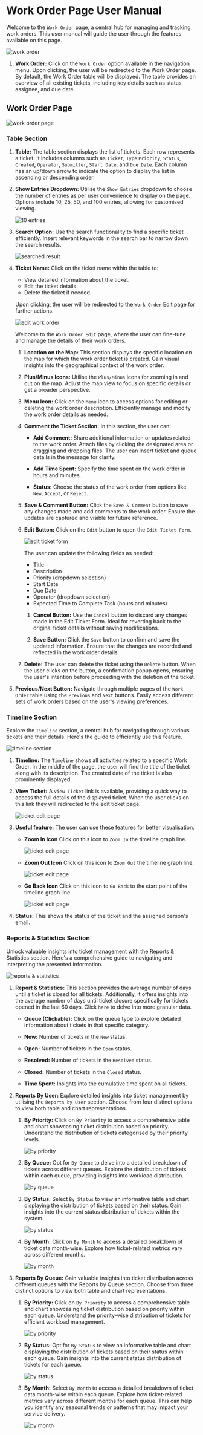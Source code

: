 # Work Order Page User Manual

Welcome to the `Work Order` page, a central hub for managing and tracking work orders. This user manual will guide the user through the features available on this page.

![work order](./img/work-order-1.png)

1. **Work Order:** Click on the `Work Order` option available in the navigation menu. Upon clicking, the user will be redirected to the Work Order page. By default, the Work Order table will be displayed. The table provides an overview of all existing tickets, including key details such as status, assignee, and due date.

## Work Order Page

![work order page](./img/work-order-2.png)

### Table Section

1. **Table:** The table section displays the list of tickets. Each row represents a ticket. It includes columns such as `Ticket`, `Type` `Priority`, `Status`, `Created`, `Operator`, `Submitter`, `Start Date`, and `Due Date`. Each column has an up/down arrow to indicate the option to display the list in ascending or descending order.

2. **Show Entries Dropdown:** Utilise the `Show Entries` dropdown to choose the number of entries as per user convenience to display on the page. Options include 10, 25, 50, and 100 entries, allowing for customised viewing.

    ![10 entries](./img/work-order-3.png)

3. **Search Option:** Use the search functionality to find a specific ticket efficiently. Insert relevant keywords in the search bar to narrow down the search results.

    ![searched result](./img/work-order-4.png)

4. **Ticket Name:** Click on the ticket name within the table to:

    - View detailed information about the ticket.
    - Edit the ticket details.
    - Delete the ticket if needed.

    Upon clicking, the user will be redirected to the `Work Order` Edit page for further actions.

    ![edit work order](./img/work-order-5.png)

    Welcome to the `Work Order Edit` page, where the user can fine-tune and manage the details of their work orders.

    1. **Location on the Map:** This section displays the specific location on the map for which the work order ticket is created. Gain visual insights into the geographical context of the work order.
    2. **Plus/Minus Icons:** Utilise the `Plus/Minus` icons for zooming in and out on the map. Adjust the map view to focus on specific details or get a broader perspective.

    3. **Menu Icon:** Click on the `Menu` icon to access options for editing or deleting the work order description. Efficiently manage and modify the work order details as needed.

    4. **Comment the Ticket Section:** In this section, the user can:

        - **Add Comment:** Share additional information or updates related to the work order. Attach files by clicking the designated area or dragging and dropping files. The user can insert ticket and queue details in the message for clarity.

        - **Add Time Spent:** Specify the time spent on the work order in hours and minutes.

        - **Status:** Choose the status of the work order from options like `New`, `Accept`, or `Reject`.

    5. **Save & Comment Button:** Click the `Save & Comment` button to save any changes made and add comments to the work order. Ensure the updates are captured and visible for future reference.

    6. **Edit Button:** Click on the `Edit` button to open the `Edit Ticket Form`.

        ![edit ticket form](./img/work-order-6.png)
        
        The user can update the following fields as needed:
        - Title
        - Description
        - Priority (dropdown selection)
        - Start Date
        - Due Date
        - Operator (dropdown selection)
        - Expected Time to Complete Task (hours and minutes)

        1. **Cancel Button:** Use the `Cancel` button to discard any changes made in the Edit Ticket Form. Ideal for reverting back to the original ticket details without saving modifications.

        2. **Save Button:** Click the `Save` button to confirm and save the updated information. Ensure that the changes are recorded and reflected in the work order details.

    7. **Delete:** The user can delete the ticket using the `Delete` button. When the user clicks on the button, a confirmation popup opens, ensuring the user's intention before proceeding with the deletion of the ticket.

5. **Previous/Next Button:** Navigate through multiple pages of the `Work Order` table using the `Previous` and `Next` buttons. Easily access different sets of work orders based on the user's viewing preferences.

### Timeline Section

Explore the `Timeline` section, a central hub for navigating through various tickets and their details. Here's the guide to efficiently use this feature.

![timeline section](./img/work-order-8.png)

1. **Timeline:** The `Timeline` shows all activities related to a specific Work Order. In the middle of the page, the user will find the title of the ticket along with its description. The created date of the ticket is also prominently displayed.

2. **View Ticket:** A `View Ticket` link is available, providing a quick way to access the full details of the displayed ticket. When the user clicks on this link they will redirected to the edit ticket page.

    ![ticket edit page](./img/work-order-9.png)

3. **Useful feature:** The user can use these features for better visualisation.

    - **Zoom In Icon** Click on this icon to `Zoom In` the timeline graph line.

        ![ticket edit page](./img/work-order-10.png)

    - **Zoom Out Icon** Click on this icon to `Zoom Out` the timeline graph line.

        ![ticket edit page](./img/work-order-11.png)

    - **Go Back Icon** Click on this icon to `Go Back` to the start point of the timeline graph line.

        ![ticket edit page](./img/work-order-12.png)

4. **Status:** This shows the status of the ticket and the assigned person's email.

### Reports & Statistics Section

Unlock valuable insights into ticket management with the Reports & Statistics section. Here's a comprehensive guide to navigating and interpreting the presented information.

![reports & statistics](./img/work-order-13.png)

1. **Report & Statistics:** This section provides the average number of days until a ticket is closed for all tickets. Additionally, it offers insights into the average number of days until ticket closure specifically for tickets opened in the last 60 days. Click `here` to delve into more granular data.

    - **Queue (Clickable):** Click on the queue type to explore detailed information about tickets in that specific category.

    - **New:** Number of tickets in the `New` status.

    - **Open:** Number of tickets in the `Open` status.

    - **Resolved:** Number of tickets in the `Resolved` status.

    - **Closed:** Number of tickets in the `Closed` status.

    - **Time Spent:** Insights into the cumulative time spent on all tickets.

2. **Reports By User:**  Explore detailed insights into ticket management by utilising the `Reports by User` section. Choose from four distinct options to view both table and chart representations.

    1. **By Priority:** Click on `By Priority` to access a comprehensive table and chart showcasing ticket distribution based on priority. Understand the distribution of tickets categorised by their priority levels.

        ![by priority](./img/work-order-14.png)

    2. **By Queue:** Opt for `By Queue` to delve into a detailed breakdown of tickets across different queues. Explore the distribution of tickets within each queue, providing insights into workload distribution.

        ![by queue](./img/work-order-15.png)

    3. **By Status:** Select `By Status` to view an informative table and chart displaying the distribution of tickets based on their status. Gain insights into the current status distribution of tickets within the system.

        ![by status](./img/work-order-16.png)

    4. **By Month:** Click on `By Month` to access a detailed breakdown of ticket data month-wise. Explore how ticket-related metrics vary across different months.

        ![by month](./img/work-order-17.png)

3. **Reports By Queue:** Gain valuable insights into ticket distribution across different queues with the Reports by Queue section. Choose from three distinct options to view both table and chart representations.

    1. **By Priority:** Click on `By Priority` to access a comprehensive table and chart showcasing ticket distribution based on priority within each queue. Understand the priority-wise distribution of tickets for efficient workload management.

        ![by priority](./img/work-order-18.png)

    2. **By Status:** Opt for `By Status` to view an informative table and chart displaying the distribution of tickets based on their status within each queue. Gain insights into the current status distribution of tickets for each queue.

        ![by status](./img/work-order-19.png)

    3. **By Month:** Select `By Month` to access a detailed breakdown of ticket data month-wise within each queue. Explore how ticket-related metrics vary across different months for each queue. This can help you identify any seasonal trends or patterns that may impact your service delivery.

        ![by month](./img/work-order-20.png)
